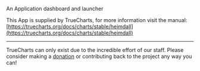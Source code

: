 An Application dashboard and launcher

This App is supplied by TrueCharts, for more information visit the manual: [https://truecharts.org/docs/charts/stable/heimdall](https://truecharts.org/docs/charts/stable/heimdall)

---

TrueCharts can only exist due to the incredible effort of our staff.
Please consider making a [donation](https://truecharts.org/docs/about/sponsor) or contributing back to the project any way you can!
